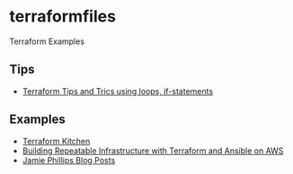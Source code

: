 # terraformfiles
Terraform Examples

## Tips

- [Terraform Tips and Trics using loops, if-statements](https://blog.gruntwork.io/terraform-tips-tricks-loops-if-statements-and-gotchas-f739bbae55f9)

## Examples

- [Terraform Kitchen](https://github.com/codeaprendiz/terraform-kitchen)
- [Building Repeatable Infrastructure with Terraform and Ansible on AWS](https://github.com/ernesen/Terraform-Ansible)
- [Jamie Phillips Blog Posts](https://www.phillipsj.net/tags/terraform/)
